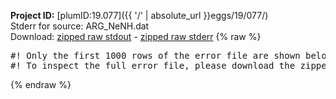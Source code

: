 **Project ID:** [plumID:19.077]({{ '/' | absolute_url }}eggs/19/077/)  
Stderr for source:  ARG_NeNH.dat   
Download: [zipped raw stdout](ARG_NeNH.dat.plumed_master.stdout.txt.zip) - [zipped raw stderr](ARG_NeNH.dat.plumed_master.stderr.txt.zip) 
{% raw %}
<pre>
#! Only the first 1000 rows of the error file are shown below
#! To inspect the full error file, please download the zipped raw stderr file above
</pre>
{% endraw %}

